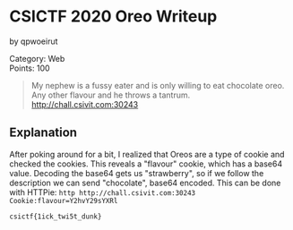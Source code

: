 # CSICTF 2020 Oreo Writeup
by qpwoeirut

Category: Web<br>
Points: 100

> My nephew is a fussy eater and is only willing to eat chocolate oreo. Any other flavour and he throws a tantrum.<br>
> http://chall.csivit.com:30243

## Explanation
After poking around for a bit, I realized that Oreos are a type of cookie and checked the cookies.
This reveals a "flavour" cookie, which has a base64 value.
Decoding the base64 gets us "strawberry", so if we follow the description we can send "chocolate", base64 encoded.
This can be done with HTTPie: `http http://chall.csivit.com:30243 Cookie:flavour=Y2hvY29sYXRl`

`csictf{1ick_twi5t_dunk}`
